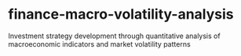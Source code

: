 # finance-macro-volatility-analysis
Investment strategy development through quantitative analysis of macroeconomic indicators and market volatility patterns

